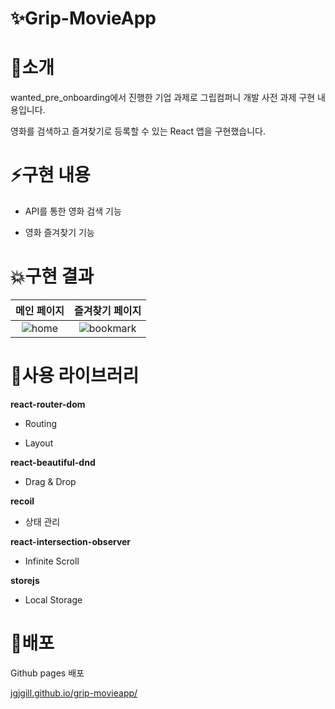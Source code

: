 # ✨Grip-MovieApp

# 📝소개

wanted_pre_onboarding에서 진행한 기업 과제로 그립컴퍼니 개발 사전 과제 구현 내용입니다.

영화를 검색하고 즐겨찾기로 등록할 수 있는 React 앱을 구현했습니다.

# ⚡️구현 내용

- API를 통한 영화 검색 기능

- 영화 즐겨찾기 기능


# 💥구현 결과

|메인 페이지|즐겨찾기 페이지|
|:---:|:---:|
|![home](https://user-images.githubusercontent.com/79239852/168244280-92b94093-3e67-4a55-b90a-629e7a3338a4.gif)|![bookmark](https://user-images.githubusercontent.com/79239852/168246211-804d9c92-a461-4f62-8e07-6de17fa6ba8d.gif)|

# 🔧사용 라이브러리

**react-router-dom**

- Routing

- Layout

**react-beautiful-dnd**

- Drag & Drop

**recoil**
- 상태 관리

**react-intersection-observer**

- Infinite Scroll

**storejs**

- Local Storage

# 🚀배포
Github pages 배포

[jgjgill.github.io/grip-movieapp/](https://jgjgill.github.io/Grip-MovieApp/)
